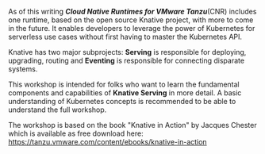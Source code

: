 As of this writing ***Cloud Native Runtimes for VMware Tanzu***(CNR) includes one runtime, based on the open source Knative project, with more to come in the future. It enables developers to leverage the power of Kubernetes for serverless use cases without first having to master the Kubernetes API.

Knative has two major subprojects: **Serving** is responsible for deploying, upgrading, routing and **Eventing** is responsible for connecting disparate systems. 

This workshop is intended for folks who want to learn the fundamental components and capabilities of **Knative Serving** in more detail. A basic understanding of Kubernetes concepts is recommended to be able to understand the full workshop.

The workshop is based on the book "Knative in Action" by Jacques Chester which is available as free download here: https://tanzu.vmware.com/content/ebooks/knative-in-action

